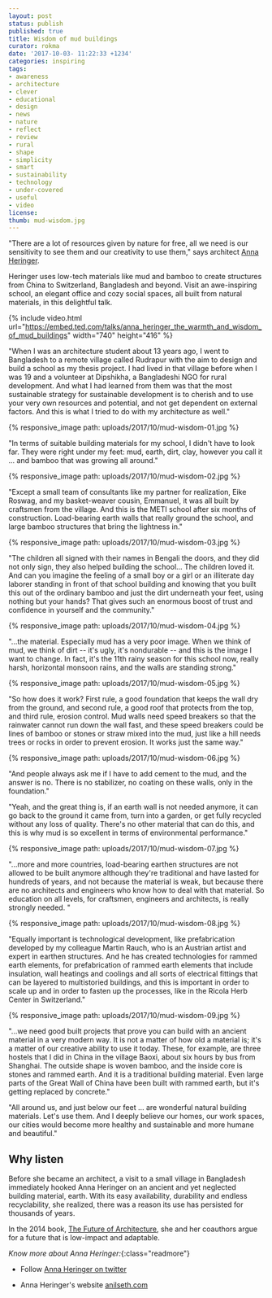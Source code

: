 ```yaml
---
layout: post
status: publish
published: true
title: Wisdom of mud buildings
curator: rokma
date: '2017-10-03- 11:22:33 +1234'
categories: inspiring
tags:
- awareness
- architecture
- clever
- educational
- design
- news
- nature
- reflect
- review
- rural
- shape
- simplicity
- smart
- sustainability
- technology
- under-covered
- useful
- video
license:
thumb: mud-wisdom.jpg
---
```


"There are a lot of resources given by nature for free, all we need is our sensitivity to see them and our creativity to use them," says architect [Anna Heringer](https://www.ted.com/speakers/anna_heringer).

Heringer uses low-tech materials like mud and bamboo to create structures from China to Switzerland, Bangladesh and beyond. Visit an awe-inspiring school, an elegant office and cozy social spaces, all built from natural materials, in this delightful talk.

{% include video.html url="https://embed.ted.com/talks/anna_heringer_the_warmth_and_wisdom_of_mud_buildings" width="740" height="416" %}

"When I was an architecture student about 13 years ago, I went to Bangladesh to a remote village called Rudrapur with the aim to design and build a school as my thesis project. I had lived in that village before when I was 19 and a volunteer at Dipshikha, a Bangladeshi NGO for rural development. And what I had learned from them was that the most sustainable strategy for sustainable development is to cherish and to use your very own resources and potential, and not get dependent on external factors. And this is what I tried to do with my architecture as well."

{% responsive_image path: uploads/2017/10/mud-wisdom-01.jpg %}

"In terms of suitable building materials for my school, I didn't have to look far. They were right under my feet: mud, earth, dirt, clay, however you call it ... and bamboo that was growing all around."

{% responsive_image path: uploads/2017/10/mud-wisdom-02.jpg %}

"Except a small team of consultants like my partner for realization, Eike Roswag, and my basket-weaver cousin, Emmanuel, it was all built by craftsmen from the village. And this is the METI school after six months of construction. Load-bearing earth walls that really ground the school, and large bamboo structures that bring the lightness in."

{% responsive_image path: uploads/2017/10/mud-wisdom-03.jpg %}


"The children all signed with their names in Bengali the doors, and they did not only sign, they also helped building the school... The children loved it. And can you imagine the feeling of a small boy or a girl or an illiterate day laborer standing in front of that school building and knowing that you built this out of the ordinary bamboo and just the dirt underneath your feet, using nothing but your hands? That gives such an enormous boost of trust and confidence in yourself and the community."


{% responsive_image path: uploads/2017/10/mud-wisdom-04.jpg %}

"...the material. Especially mud has a very poor image. When we think of mud, we think of dirt -- it's ugly, it's nondurable -- and this is the image I want to change. In fact, it's the 11th rainy season for this school now, really harsh, horizontal monsoon rains, and the walls are standing strong."

{% responsive_image path: uploads/2017/10/mud-wisdom-05.jpg %}

"So how does it work? First rule, a good foundation that keeps the wall dry from the ground, and second rule, a good roof that protects from the top, and third rule, erosion control. Mud walls need speed breakers so that the rainwater cannot run down the wall fast, and these speed breakers could be lines of bamboo or stones or straw mixed into the mud, just like a hill needs trees or rocks in order to prevent erosion. It works just the same way."

{% responsive_image path: uploads/2017/10/mud-wisdom-06.jpg %}

"And people always ask me if I have to add cement to the mud, and the answer is no. There is no stabilizer, no coating on these walls, only in the foundation."

"Yeah, and the great thing is, if an earth wall is not needed anymore, it can go back to the ground it came from, turn into a garden, or get fully recycled without any loss of quality. There's no other material that can do this, and this is why mud is so excellent in terms of environmental performance."

{% responsive_image path: uploads/2017/10/mud-wisdom-07.jpg %}

"...more and more countries, load-bearing earthen structures are not allowed to be built anymore although they're traditional and have lasted for hundreds of years, and not because the material is weak, but because there are no architects and engineers who know how to deal with that material. So education on all levels, for craftsmen, engineers and architects, is really strongly needed. "

{% responsive_image path: uploads/2017/10/mud-wisdom-08.jpg %}

"Equally important is technological development, like prefabrication developed by my colleague Martin Rauch, who is an Austrian artist and expert in earthen structures. And he has created technologies for rammed earth elements, for prefabrication of rammed earth elements that include insulation, wall heatings and coolings and all sorts of electrical fittings that can be layered to multistoried buildings, and this is important in order to scale up and in order to fasten up the processes, like in the Ricola Herb Center in Switzerland."

{% responsive_image path: uploads/2017/10/mud-wisdom-09.jpg %}

"...we need good built projects that prove you can build with an ancient material in a very modern way. It is not a matter of how old a material is; it's a matter of our creative ability to use it today. These, for example, are three hostels that I did in China in the village Baoxi, about six hours by bus from Shanghai. The outside shape is woven bamboo, and the inside core is stones and rammed earth. And it is a traditional building material. Even large parts of the Great Wall of China have been built with rammed earth, but it's getting replaced by concrete."


"All around us, and just below our feet ... are wonderful natural building materials. Let's use them. And I deeply believe our homes, our work spaces, our cities would become more healthy and sustainable and more humane and beautiful."


## Why listen

Before she became an architect, a visit to a small village in Bangladesh immediately hooked Anna Heringer on an ancient and yet neglected building material, earth. With its easy availability, durability and endless recyclability, she realized, there was a reason its use has persisted for thousands of years.

In the 2014 book, [The Future of Architecture](https://www.amazon.com/reBuilding-Future-Education-Sustainable-architectures/dp/2390332153/), she and her coauthors argue for a future that is low-impact and adaptable.


_Know more about Anna Heringer:_{:class="readmore"}

- Follow [Anna Heringer on twitter](https://twitter.com/AnnaHeringer)

- Anna Heringer's website [anilseth.com](http://www.anna-heringer.com/)
